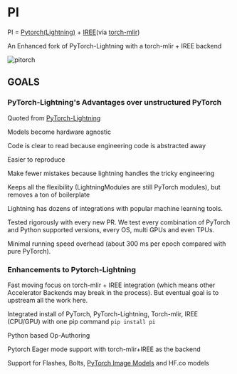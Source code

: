 # PI
PI = [Pytorch(Lightning)](https://github.com/PyTorchLightning/pytorch-lightning) + [IREE](https://github.com/google/iree/)(via [torch-mlir](https://github.com/llvm/torch-mlir))

An Enhanced fork of PyTorch-Lightning with a torch-mlir + IREE backend

![pitorch](https://user-images.githubusercontent.com/74956/151889869-32b39bd9-d1eb-4c32-a5e5-33a9891d7112.jpg)

## GOALS
### PyTorch-Lightning's Advantages over unstructured PyTorch

Quoted from [PyTorch-Lightning](https://github.com/PyTorchLightning/pytorch-lightning#advantages-over-unstructured-pytorch)

Models become hardware agnostic

Code is clear to read because engineering code is abstracted away

Easier to reproduce

Make fewer mistakes because lightning handles the tricky engineering

Keeps all the flexibility (LightningModules are still PyTorch modules), but removes a ton of boilerplate

Lightning has dozens of integrations with popular machine learning tools.

Tested rigorously with every new PR. We test every combination of PyTorch and Python supported versions, every OS, multi GPUs and even TPUs.

Minimal running speed overhead (about 300 ms per epoch compared with pure PyTorch).

### Enhancements to Pytorch-Lightning
Fast moving focus on torch-mlir + IREE integration (which means other Accelerator Backends may break in the process). But eventual goal is to upstream all the work here. 

Integrated install of PyTorch, PyTorch-Lightning, Torch-mlir, IREE (CPU/GPU) with one pip command `pip install pi`

Python based Op-Authoring

Pytorch Eager mode support with torch-mlir+IREE as the backend

Support for Flashes, Bolts, [PyTorch Image Models](https://github.com/rwightman/pytorch-image-models) and HF.co models 

